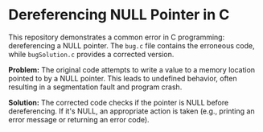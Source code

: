 # Dereferencing NULL Pointer in C

This repository demonstrates a common error in C programming: dereferencing a NULL pointer.  The `bug.c` file contains the erroneous code, while `bugSolution.c` provides a corrected version.

**Problem:**
The original code attempts to write a value to a memory location pointed to by a NULL pointer. This leads to undefined behavior, often resulting in a segmentation fault and program crash.

**Solution:**
The corrected code checks if the pointer is NULL before dereferencing.  If it's NULL, an appropriate action is taken (e.g., printing an error message or returning an error code).